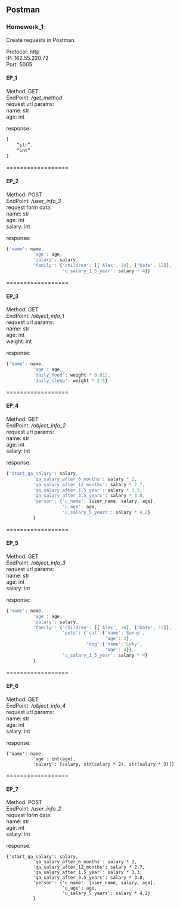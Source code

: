 ## Postman

### Homework_1

Create requests in Postman.

Protocol: http    
IP: 162.55.220.72    
Port: 5005    

#### EP_1  
Method: GET  
EndPoint: */get_method*  
request url params:   
 name: str  
 age: int  

response:  
```js  
[  
    “str”,  
    “int”  
]  
```

==================

#### EP_2  
Method: POST  
EndPoint: */user_info_3*  
request form data:   
 name: str  
 age: int  
 salary: int  

response:
```js  
{'name': name,
          'age': age,
          'salary': salary,
          'family': {'children': [['Alex', 24], ['Kate', 12]],
                     'u_salary_1_5_year': salary * 4}}
```

==================

#### EP_3  
Method: GET  
EndPoint: */object_info_1*  
request url params:   
 name: str  
 age: int  
 weight: int  

response:   
```js
{'name': name,
          'age': age,
          'daily_food': weight * 0.012,
          'daily_sleep': weight * 2.5}
```

==================

#### EP_4
Method: GET  
EndPoint: */object_info_2*  
request url params:   
 name: str  
 age: int  
 salary: int  

response:   
```js
{'start_qa_salary': salary,
          'qa_salary_after_6_months': salary * 2,
          'qa_salary_after_12_months': salary * 2.7,
          'qa_salary_after_1.5_year': salary * 3.3,
          'qa_salary_after_3.5_years': salary * 3.8,
          'person': {'u_name': [user_name, salary, age],
                     'u_age': age,
                     'u_salary_5_years': salary * 4.2}
          }
```

==================

#### EP_5
Method: GET  
EndPoint: */object_info_3*  
request url params:   
 name: str  
 age: int  
 salary: int  

response:  
```js 
{'name': name,
          'age': age,
          'salary': salary,
          'family': {'children': [['Alex', 24], ['Kate', 12]],
                     'pets': {'cat':{'name':'Sunny',
                                     'age': 3},
                              'dog':{'name':'Luky',
                                     'age': 4}},
                     'u_salary_1_5_year': salary * 4}
          }
```

==================

#### EP_6
Method: GET  
EndPoint: */object_info_4*  
request url params:   
 name: str  
 age: int  
 salary: int  

response:   
```
{'name': name,
          'age': int(age),
          'salary': [salary, str(salary * 2), str(salary * 3)]}
```

==================

#### EP_7
Method: POST  
EndPoint: */user_info_2*  
request form data:   
 name: str  
 age: int  
 salary: int  

response:  
```
{'start_qa_salary': salary,
          'qa_salary_after_6_months': salary * 2,
          'qa_salary_after_12_months': salary * 2.7,
          'qa_salary_after_1.5_year': salary * 3.3,
          'qa_salary_after_3.5_years': salary * 3.8,
          'person': {'u_name': [user_name, salary, age],
                     'u_age': age,
                     'u_salary_5_years': salary * 4.2}
          }
```